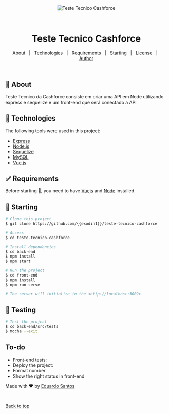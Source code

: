 <div align="center" id="top"> 
  <img src="./.github/app.gif" alt="Teste Tecnico Cashforce" />

  &#xa0;

  <!-- <a href="https://testetecnicocashforce.netlify.app">Demo</a> -->
</div>

<h1 align="center">Teste Tecnico Cashforce</h1>

<!-- Status -->

<!-- <h4 align="center"> 
	🚧  Teste Tecnico Cashforce 🚀 Under construction...  🚧
</h4> 

<hr> -->

<p align="center">
  <a href="#dart-about">About</a> &#xa0; | &#xa0; 
  <a href="#rocket-technologies">Technologies</a> &#xa0; | &#xa0;
  <a href="#white_check_mark-requirements">Requirements</a> &#xa0; | &#xa0;
  <a href="#checkered_flag-starting">Starting</a> &#xa0; | &#xa0;
  <a href="#memo-license">License</a> &#xa0; | &#xa0;
  <a href="https://github.com/{{exodin1}}" target="_blank">Author</a>
</p>

<br>

## :dart: About ##

Teste Tecnico da Cashforce consiste em criar uma API em Node utilizando express e sequelize e um front-end que será conectado a API 

## :rocket: Technologies ##

The following tools were used in this project:

- [Express](https://expressjs.com/pt-br/)
- [Node.js](https://nodejs.org/)
- [Sequelize](https://sequelize.org/)
- [MySQL](https://www.mysql.com/)
- [Vue.js](https://vuejs.org/)

## :white_check_mark: Requirements ##

Before starting :checkered_flag:, you need to have [Vuejs](https://vuejs.org/) and [Node](https://nodejs.org/en/) installed.

## :checkered_flag: Starting ##

```bash
# Clone this project
$ git clone https://github.com/{{exodin1}}/teste-tecnico-cashforce

# Access
$ cd teste-tecnico-cashforce

# Install dependencies
$ cd back-end
$ npm install
$ npm start

# Run the project
$ cd front-end
$ npm install
$ npm run serve

# The server will initialize in the <http://localhost:3002>
```

## :checkered_flag: Testing ##

```bash
# Test the project
$ cd back-end/src/tests
$ mocha --exit

```

## To-do ##

- Front-end tests:
- Deploy the project:
- Format number
- Show the right status in front-end 

Made with :heart: by <a href="https://github.com/{{exodin1}}" target="_blank">Eduardo Santos</a>

&#xa0;

<a href="#top">Back to top</a>
